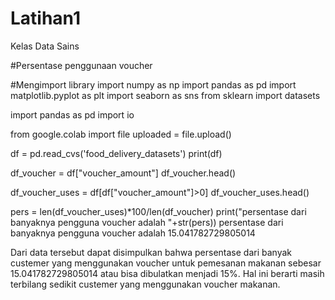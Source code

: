 # Latihan1

Kelas Data Sains

#Persentase penggunaan voucher

#Mengimport library
import numpy as np
import pandas as pd
import matplotlib.pyplot as plt
import seaborn as sns
from sklearn import datasets

import pandas as pd
import io

from google.colab import file
uploaded = file.upload()

df = pd.read_cvs('food_delivery_datasets')
print(df)

df_voucher = df["voucher_amount"]
df_voucher.head()

df_voucher_uses = df[df["voucher_amount"]>0]
df_voucher_uses.head()

pers = len(df_voucher_uses)*100/len(df_voucher)
print("persentase dari banyaknya pengguna voucher adalah "+str(pers))
persentase dari banyaknya pengguna voucher adalah 15.041782729805014

Dari data tersebut dapat disimpulkan bahwa persentase dari banyak custemer yang menggunakan voucher untuk pemesanan makanan sebesar 15.041782729805014 atau bisa dibulatkan menjadi 15%. Hal ini berarti masih terbilang sedikit custemer yang menggunakan voucher makanan.
